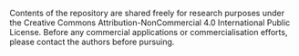 


Contents of the repository are shared freely for research purposes under the Creative Commons Attribution-NonCommercial 4.0 International Public License. Before any commercial applications or commercialisation efforts, please contact the authors before pursuing. 
